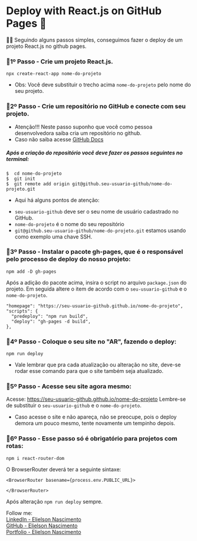 # Deploy with React.js on GitHub Pages 🤯

🚀🚀 Seguindo alguns passos simples, conseguimos fazer o deploy de um projeto React.js no github pages.

### 📌1º Passo - Crie um projeto React.js.
```
npx create-react-app nome-do-projeto
```
* Obs: Você deve substituir o trecho acima `nome-do-projeto` pelo nome do seu projeto.

### 📌2º Passo - Crie um repositório no GitHub e conecte com seu projeto. 
* Atenção!!! Neste passo suponho que você como pessoa desenvolvedora saiba cria um repositório no github.
* Caso não saiba acesse <a href="https://docs.github.com/pt/get-started/quickstart/create-a-repo" target="_blank">GitHub Docs</a>


##### Após a criação do repositório você deve fazer os passos seguintes no terminal:
`$  cd nome-do-projeto` <br/>
`$  git init` <br/>
`$  git remote add origin git@github.seu-usuario-github/nome-do-projeto.git` <br/>
* Aqui há alguns pontos de atenção:
 - `seu-usuario-github` deve ser o seu nome de usuário cadastrado no GitHub.
 - `nome-do-projeto` é o nome do seu repositório
 - `git@github.seu-usuario-github/nome-do-projeto.git` estamos usando como exemplo uma chave SSH.

### 📌3º Passo - Instalar o pacote gh-pages, que é o responsável pelo processo de deploy do nosso projeto:
```
npm add -D gh-pages
```

Após a adição do pacote acima, insira o script no arquivo `package.json` do projeto.
Em seguida altere o item de acordo com o `seu-usuario-github` e o `nome-do-projeto`.

```
"homepage": "https://seu-usuario-github.github.io/nome-do-projeto",
"scripts": {
  "predeploy": "npm run build",
  "deploy": "gh-pages -d build",
},
```

### 📌4º Passo - Coloque o seu site no "AR", fazendo o deploy:
`npm run deploy`
* Vale lembrar que pra cada atualização ou alteração no site, deve-se rodar esse comando para que o site também seja atualizado.

### 📌5º Passo - Acesse seu site agora mesmo:
Acesse: https://seu-usuario-github.github.io/nome-do-projeto
Lembre-se de substituir o `seu-usuario-github` e o `nome-do-projeto`.
* Caso acesse o site e não apareça, não se preocupe, pois o deploy demora um pouco mesmo, tente novamente um tempinho depois.

### 📌6º Passo - Esse passo só é obrigatório para projetos com rotas:
```
npm i react-router-dom
```
O BrowserRouter deverá ter a seguinte sintaxe:
```
<BrowserRouter basename={process.env.PUBLIC_URL}>

</BrowserRouter>
```
Após alteração `npm run deploy` sempre.


Follow me: <br/>
[LinkedIn - Elielson Nascimento](https://www.linkedin.com/in/elielsondev/)<br/>
[GitHub - Elielson Nascimento](https://github.com/elielsondev)<br/>
[Portfolio - Elielson Nascimento](https://elielsondev.github.io/my-portfolio)
